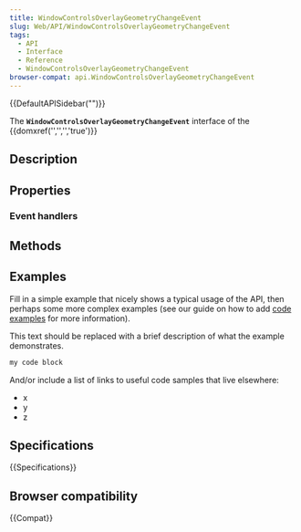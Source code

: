```yaml
---
title: WindowControlsOverlayGeometryChangeEvent
slug: Web/API/WindowControlsOverlayGeometryChangeEvent
tags:
  - API
  - Interface
  - Reference
  - WindowControlsOverlayGeometryChangeEvent
browser-compat: api.WindowControlsOverlayGeometryChangeEvent
---
```

{{DefaultAPISidebar("")}}

The **`WindowControlsOverlayGeometryChangeEvent`** interface of the {{domxref('','','','true')}} 

## Description

 

## Properties



### Event handlers



## Methods



## Examples

Fill in a simple example that nicely shows a typical usage of the API, then perhaps some more complex examples (see our guide on how to add [code examples](/en-US/docs/MDN/Contribute/Structures/Code_examples) for more information).

This text should be replaced with a brief description of what the example demonstrates.

```js
my code block
```

And/or include a list of links to useful code samples that live elsewhere:

*   x
*   y
*   z

## Specifications

{{Specifications}}

## Browser compatibility

{{Compat}}

